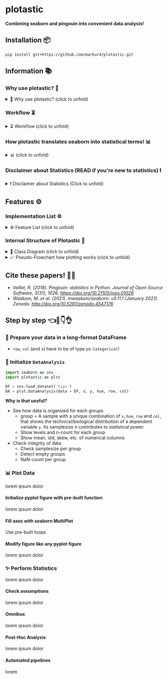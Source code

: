 # plotastic

**Combining seaborn and pingouin into convenient data analysis!**

## Installation 📦

``` bash
pip install git+https://github.com/markur4/plotastic.git
```

## Information 📚
### Why use plotastic? 🤔

<details>
<summary> 🤔 Why use plotastic? (click to unfold) </summary>

#### Optimized Workflow:
- Plot figures and perform statistics in few lines!
- No need need to retype the same arguments all over again!
- Make multi-layered pre-configured plots in just one line!
- Save all plots and tables in one line!

#### Sturdy:
- plotastic doesn't re-invent the wheel: It's focused on using well established classes, functions and libraries (`pd.DataFrame`, `plt.subplots`, `sns.catplot`, pingouin, statannotations, etc). It's just a wrapper that makes it easier to use them together!
- plotastic provides feedback on how each step of data transformation, formatting or categorization has affected your table, giving beginners the confidence of knowing what they're doing!
  
#### Controllable:
- plotastic outputs common matplotlib figures (`ax, fig`). You can modify them like any other!
- User arguments are passed through to seaborn and pingouin, so you can use all their options!

#### Easy:
- Don't google/remember code, print out pre-built snippets of complex multi-layered plots and modify them!

#### Reviewable:
- We provide snippets that demonstrate of what just happened under the hood, so you can backcheck and thoroughly document your work!
</details>



### Workflow ⏳

<details>
<summary> ⏳ Workflow (click to unfold) </summary>

1. **🧮 Import & Prepare your pandas DataFrame**
   - We require a long-format pandas dataframe with categorical columns
   - If it works with seaborn, it works with plotastic!
2. **🔀 Make a DataAnalysis Object**
   - `DataAnalysis(DataFrame, dims={x, y, hue, row, col})`
   - Check for empty data groups, differing samplesizes, NaN-count, etc. automatically
3. **✅ Explore and Adapt Data**
   - Quick preliminary plotting
   - Categorize multiple columns at once
   - Transform dependent variable
   - Each step warns you, if you introduced NaNs without knowledge!
4. **✨ Perform statistical tests** ✨
   - Currently just PostHoc tests (`pg.pairwise_tests` and all its options), more will soon follow ((RM-)ANOVA, Kruskal, Spearman, etc!)  !
5. **📊 Plot figure**
   - Print ready to use matplotlib snippets (kinda like Copilot, but tested!) ...
   - ... or execute automated functions!
   - Annotate statistical results in one line and with great control over which parameters to show!
6. **💿 Save all results at once!**
   - One DataAnalysis object holds 1 DataFrame, 1 figure and multiple statistical results!

</details>


### How plotastic translates seaborn into statistical terms! 📊

<details>
<summary> 📊 (click to unfold) </summary>

- Every Data is separable into seaborn's `x`, `y`, `hue`, `row`, `col` dimensions
- These dimensions are assigned to statistical terms:
  - `y` is the ***dependent variable*** (***DV***)
  - `x` and `hue` are ***independent variables*** (***IV***) and are treated as ***within/between factors*** (categorical variables)
  - `row` and `col` are ***grouping variables*** (categorical variables)
  - A `subject` may be specified for within/paired study designs (categorical variable)
- For each level of `row` or `col` (or for each combination of `row`- and `col` levels), statistical tests will be performed with regards to the two-factors `x` and `hue`
- Example with ANOVA:
  - If `x = "day"`, `hue = "gender"`, `row = "smoker"`, `col = "age-group"`, then for each level of `smoker` and `age-group` (e.g. `smoker: "yes"` and `age-group: "young"`), a *two-way ANOVA* will be performed with `day` and `gender` as factors.
  - Three-way ANOVAs are not possible (yet), since that would require setting e.g. `col` as the third factor, or implementing another dimension (e.g. `hue2`).
</details>




### Disclaimer about Statistics (READ if you're new to statistics) ❗️

<details>
<summary>❗️ Disclaimer about Statistics (Click to unfold)</summary>


#### The author is not a dedicated statistician! BUT, he derives his knowledge from ...

- ... ***Intuitive Biostatistics*** - Fourth Edition (2017); Harvey Motulsky
- ... ***Introduction to Statistical Learning with applications in Python*** - First Edition (2023); Gareth James, Daniela Witten, Trevor Hastie, Robert Tibshirani, Jonathan Taylor
- ... talking to other scientists struggling with statistics

**✅ plotastic can help you with...**

- ... gaining some practical experience when learning statistics
- ... quickly gain statistical implications about your data without switching to another software
- ... making first steps towards a full statistical analysis
- ... plotting publication grade figures (without statistics)
- ... publication grade statistical analysis **IF** you really know what you're doing OR you have back-checked your results by a professional statistician
- ... quickly test data transformations (log)

**🛑 plotastic can NOT ...**

- ... replace a professional statistician
- ... teach you statistics, you need some basic knowledge (but plotastic is awesome for practicing!)
- ... test for multicolinearity (Absence of multicolinearity is required by ANOVA!)
- ... perform stringent correction for multiple testing (e.g. bonferoni), as statistical tests are applied to sub-facets of the whole dataframe for each axes, which depends on the definition of x, hue, col, etc. Hence, corrected p-values might over-estimate the significance of your results.


#### Be **critical** and **responsible** with your statistical analysis!

- **Expect Errors:** Don't trust automated systems like this one!
- **Document your work in *ridiculous detail***:
  - Include the applied tests, the number of technical replicates and the number of biological/independent in each figure legend
  - State explicitly what each datapoint represents:
    - 1 datapoint = 1 Technical replicate?  
    - 1 datapoint = The mean of all technical replicate per independent replicate/subject?
  - State explicitly what the error-bars mean: Standard deviation? Confidence interval?
  - (Don't mix technical with biological/independent variance)
  - Report if/how you removed outliers
  - Report if you did or did not apply correction methods (multiple comparisons, Greenhouse Geyser, etc.) and what your rationale is (exploratory vs. confirmatory study? Validation through other methods to reduce Type I error?)
- **Check results with professionnals:**
  - *"Here is my data, here is my question, here is my analysis, here is my interpretation. What do you think?"*

</details>

## Features ⚙️

### Implementation List ⚙️

<details>
<summary>⚙️ Feature List (click to unfold) </summary>


#### *Implemented*
- **Base plotting and Editing of plots:**
  - Done 90%
  - All (non-facetgrid) seaborn plots should work
- **Multi-Layered single-line plots**
  - Multi-layerd plots with arguments configured for one another
  - Box-plot + swarm/strip
- **PostHoc**
  - pg.pairwise_tests works with all primary options
- **Plot Annotations**
  - Stars! PostHoc Tables can be annotated in plots and specific pairs are user-selectable!

#### *Planned*
- **Plotting:**
  - QQ-Plot
  - Kaplan-Meyer plots
- **Assumption testing:**
  - Normality (Shapiro-Wilk)
  - Sphericity (Levene)
- **Omnibus tests:**
  - All of 'em, ANOVA, kruskal, etc.
- **Post-hoc tests:**
  - Make correction for multiple testing go over complete DataFrame and not Facet-wise.
- **Bivariate tests:**
  - Make an special sub-class of dims for `x` that handles numerical and categorical types so that we don't get cryptic error messages when trying to plot a scatterplot with a numerical `x` and a categorical `hue`.
  - Function to convert numerical data into categorical data by binning
  - Pearson, Spearman, Kendall
- **Plot Annotations**
  - Omnibus results


#### *Maybe..?*
- Interactive MultiPlot (where you click stuff and adjust scale etc.)
- Full Pipelines:
  - Putting all those statistical tests into one line. 
  - Will work on this only after everything's implemented and working confidently and well! 
  - Sth. like this:
    - `between_samples(parametric=True)`:    ANOVA + Tukey (✅ Normality, ✅ Homoscedasticity )
    - `between_samples(parametric=False)`:  Kruskal-Wallis + Dunn
    - `within_samples(parametric=True)`:      RM-ANOVA + multiple paired t-tests (✅ Normality, ✅ Sphericity)
    - `within_samples(parametric=False)`:    Friedman + multiple Wilcoxon


#### *Not planned*
- Support for seaborn FacetGrid
  - Plotastic uses matplotlib figures and fills its axes with seaborn plot functions. In my opinion, that's the best solution that offers the best adaptibility of every plot detail while bieng easy to maintain
- Support for seaborn objects (same as Facetgrid)

#### *Not possible*
- NOTHING


</details>



### Internal Structure of Plotastic 🌳

<details>
<summary>🌳 Class Diagram (click to unfold) </summary>

🛑 **Not everything shown here is implemented!** 🛑 But this is where we're headed. See Features to see what's possible and what not

```mermaid
classDiagram
   
   class WorkingDirectory{
      <<service>>
      SCRIPT_NAME
      SCRIPT_PATH
      SCRIPT_EXTENSION
      SCRIPT_FILEPATH
      cwd
      current_time: str = filer.IMPORTTIME
      _current_day(property): -> str
      _is_notebook(): -> bool
      set_cwd(path: str)
   }

   class Filer{
      <<service>>
      title: str ="untitled"
      ...
      _path_subfolder(property)
      _path_subsubfolder(property)
      _parent(property)
      _path_file(property)
      add_to_title(to_end:str, to_start:str): -> str
      ....()
   }

   WorkingDirectory <|-- Filer
   Filer *-- DataAnalysis



   %% ANALYSIS #......................................................................................

   class pd_DataFrame{
      ...
      ....()
   }

   class Dims {
      x: str 
      y: str
      hue: str =None
      row: str =None
      col: str =None
      set(**kwargs, inplace: bool =False)
      switch(*keys, **kwargs inplace: bool =False)
   }

   class DimsAndLevels {

      data: pd.DataFrame
      dims: Dims

      title.setter()
      _NaNs(property) 
      %%_empty_groups(property)
      _factors_all(property) [x,y,hue,row,col]
      _factors_xhue(property) [x,hue]
      _factors_rowcol(property) [row,col]
      _vartypes(property) = dict(f1:'categorical', f2:'continuous', ...)
      _levels(property) = dict(f1:[l1, l2, ...], f2:[...], ...)
      ....()
   }
   click DimsAndLevels href "https://github.com/markur4/plotastic/blob/main/plotastic/dimsandlevels.py" "DimsAndLevels.py"
  
   pd_DataFrame *-- DimsAndLevels
   Dims *-- DimsAndLevels




   class DataFrameTool{
      user_levels: dict =None
      subject: str =None
      verbose: bool =False
      catplot(kind="strip") -> sns.FacetGrid
      describe_data() -> pd.DataFrame
      transform() -> Analysis
      categorize() -> pd.DataFrame
      ....()
   }
  click DataFrameTool href "https://github.com/markur4/plotastic/blob/main/plotastic/dataframetool.py" "DimsAndLevels.py"

   DimsAndLevels <|-- DataFrameTool
   DataFrameTool <|-- PlotTool
   %%Analysis <|-- Assumptions
   %%Analysis <|-- Omnibus
   %%Analysis <|-- PostHoc
   DataFrameTool <|-- StatTest

   %% STATISTICS #......................................................................................

   class pingouin{
      <<Statistics Library>>
      anova()
      rm_anova()
      pairwise_tests()
      ....()
   }

   class StatResults{
      <<Storage>>
      normality: pd.DataFrame = "not tested"
      homoscedasticity: pd.DataFrame = "not tested"
      sphericity: pd.DataFrame = "not tested"
      posthoc: pd.DataFrame = "not tested"
      omnibus: pd.DataFrame = "not tested"
      bivariate: pd.DataFrame = "not tested"
      ...
      normal(property):bool ="not assessed"
      homoscedastic(property):bool ="unknown"
      spherical(property):bool ="unknown"
      parametric(property):bool =None
      assess_normality()
      assess_homoscedasticity()
      assess_sphericity()
      ....()
   }

   class StatTest{
      <<BaseObject>>
      ALPHA: float = 0.05
      ALPHA_TOLERANCE: float = 0.075
      results: StatResults 
      ...
      set_alpha()
      set_alpha_tolerance()
      _p_to_stars(p: float) -> str
      _effectsize_to_words(effectsize: float) -> str
      ....()


   }
   StatResults *-- StatTest


   class Assumptions{
      ...
      check_normality()
      check_normality_snip()
      check_sphericity()
      check_sphericity_snip()
      check_homoscedasticity()
      check_homoscedasticity_snip()
      check_all_assumptions()
      check_all_assumptions_snip()
      ....()
   }
   StatTest <|-- Assumptions

   class Omnibus{
      ...
      significant_factors(property): dict
      omni_anova()
      omni_anova_snip()
      omni_rmanova()
      omni_rmamova_snip()
      omni_kruskal()
      omni_kruskal_snip()
      ....()
   }
   class PostHoc{
      ...
      significant_pairs(property): pd.DataFrame
      test_pairwise(paired, parametric)
      ....()
   }
   class Bivariate{
      ...
      test_pearson()
      test_pearson_snip()
      test_spearman()
      test_spearman_snip()
      test_kendall()
      test_kendall_snip()
      ....()
   }

   Assumptions  <|-- PostHoc
   Assumptions  <|-- Omnibus
   Assumptions  <|-- Bivariate
   pingouin .. Assumptions: Uses


   %% PLOTTING #......................................................................................

   class rc{
      <<Runtime Config>>
      FONTSIZE
      STYLE_PAPER
      STYLE_PRESENTATION
      set_style()
   }

   class matplotlib{
      <<Plotting Objects>>
      ...
      Axes
      Figure
      fig.legend()
      ....()
   }

   class PlotTool{
      fig: mpl.figure.Figure
      axes: mpl.axes.Axes
      buffer: io.BytesIO
      ...
      subplots() -> (fig, axes)
      fillaxes(kind="strip") -> (fig, axes)
      plot(kind="strip") -> (fig, axes)

      axes_nested(property) -> np.ndarray(axes).shape(1,1)
      axes_iter__key_ax(property) -> ax
      
      save_plot_tofile() -> None
      save_plot_tobuffer() -> io.BytesIO
      load_plot_frombuffer() -> (fig, axes)
   }
matplotlib *-- PlotTool
matplotlib <.. rc: Configures

   class PlotEdits{
      edit_titles(titles:dict) -> None
      edit_titles_SNIP()
      edit_labels(labels:dict) -> None
      edit_labels_SNIP()
      edit_ticks(ticks:dict) -> None
      edit_ticks_SNIP()
      ....()
   }
   
PlotTool <|-- PlotEdits

   class MultiPlot{
      <<Library of pre-built Plots>>
      ...
      plot_box_strip()
      plot_box_strip_SNIP()
      plot_bar_strip()
      plot_bar_strip_SNIP()
      plot_paired_dots()
      plot_paired_dots_SNIP()
      plot_scatter_with_line()
      plot_scatter_with_line_SNIP()
      plot_qqplot()
      ....()
   }

   PlotEdits <|-- MultiPlot



   %% DATAANALYSIS #......................................................................................

   class Annotator{
      ...
      check_pairs()
      annotate_pairwise()
   }

   MultiPlot <|-- Annotator
   Omnibus <|-- Annotator
   PostHoc <|-- Annotator
   Bivariate <|-- Annotator

   class DataAnalysis{

      <<Interface>>
      %% FIGURES DON'T NEED TITLES, WE EDIT THEM AFTERWARDS
      title = "untitled" 
      filer: Filer 
      ...
      save_all_tofile()
      save_all_tobuffer()
      load_all_frombuffer()

      annot_stars(axes) -> (fig, axes)

      ....()
   }
   click DataAnalysis href "https://github.com/markur4/plotastic/blob/main/plotastic/dataanalysis.py" "dataanalysis.py"

  Annotator --|> DataAnalysis


```
</details>




<details>
<summary>📈 Pseudo-Flowchart how plotting works (click to unfold) </summary>


```mermaid



flowchart TD
    PT[(PlotTool or DataAnalysis)]
    self.fig[(self.fig)] 
    self.axes[(self.axes)]
    self.subplots[self.subplots]


    %% INIT PATH
    init[PlotTool.__init__ ]
    plt.subplots[[plt.subplots]] 

    %%ioff[/ioff/]
    %%figax[/fig, axes/]

    PT --call--> init -- call--> plt.subplots
    %% plt.subplots -.initializes.-> self.fig & self.axes

    %% SUBPLOTS PATH
    plt.subplots[[plt.subplots]] 
    %%ioff2[/ioff/]
    %%PT --call--> 
    
    self.subplots --call-->plt.subplots
    plt.subplots -.returns.-> fig[/fig/] & axes[/axes/]

    %% PLOT PATH
    self.plot[self.plot]
    self.fill_axes[self.fill_axes]
    %%axes2[/axes/]
    PT --call--> self.plot --1st call--> self.subplots
    axes --passed to--> self.fill_axes
    self.plot --2nd call--> self.fill_axes

    fig ==sets==> self.fig
    self.fill_axes ==sets==> self.axes 


    %%PT --call---> init --call---> s.subplots --call---> p.subplots
    %% p.subplots --fig, axes---> PT


```
</details>





## Cite these papers! ✍🏻

- *Vallat, R. (2018). Pingouin: statistics in Python. Journal of Open Source Software, 3(31), 1026. <https://doi.org/10.21105/joss.01026>*
- *Waskom, M. et al. (2021). mwaskom/seaborn: v0.11.1 (January 2021). Zenodo. <http://doi.org/10.5281/zenodo.4547176>*

## Step by step 👈🤞👇👌

### 🧮 Prepare your data in a long-format DataFrame

- `row`, `col` (and `x`) have to be of type `pd.Categorical`!

### 🔀 Initialize `DataAnalysis`

``` python
import seaborn as sns
import plotastic as plst

DF = sns.load_dataset('tips')
DA = plst.DataAnalysis(data = DF, x, y, hue, row, col)
```

**Why is that useful?**

- See how data is organized for each groups
  - group = A sample with a unique combination of `x`, `hue`, `row` and `col`, that shows the technical/biological distribution of a dependent variable `y`. Its samplesize *n* contributes to statistical power.
  - Show levels and n-count for each group
  - Show mean, std, skew, etc. of numerical columns
- Check integrity of data
  - Check samplesize per group
  - Detect empty groups
  - NaN-count per group

### 📊 Plot Data

lorem ipsum dolor

#### Initialize pyplot figure with pre-built function

lorem ipsum dolor

#### Fill axes with seaborn MultiPlot

Use pre-built loops

#### Modify figure like any pyplot figure

lorem ipsum dolor

### ✨ Perform Statistics

lorem ipsum dolor

#### Check assumptions

lorem ipsum dolor

#### Omnibus

lorem ipsum dolor

#### Post-Hoc Analysis

lorem ipsum dolor

#### Automated pipelines


lorem


